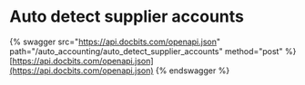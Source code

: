 # Auto detect supplier accounts

{% swagger src="https://api.docbits.com/openapi.json" path="/auto_accounting/auto_detect_supplier_accounts" method="post" %}
[https://api.docbits.com/openapi.json](https://api.docbits.com/openapi.json)
{% endswagger %}
